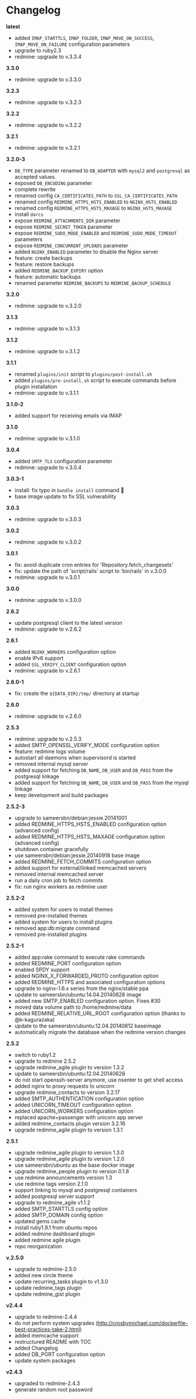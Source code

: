 # Changelog

**latest**
- added `IMAP_STARTTLS`, `IMAP_FOLDER`, `IMAP_MOVE_ON_SUCCESS`, `IMAP_MOVE_ON_FAILURE` configuration parameters
- upgrade to ruby2.3
- redmine: upgrade to v.3.3.4

**3.3.0**
- redmine: upgrade to v.3.3.0

**3.2.3**
- redmine: upgrade to v.3.2.3

**3.2.2**
- redmine: upgrade to v.3.2.2

**3.2.1**
- redmine: upgrade to v.3.2.1

**3.2.0-3**
- `DB_TYPE` parameter renamed to `DB_ADAPTER` with `mysql2` and `postgresql` as accepted values.
- exposed `DB_ENCODING` parameter
- complete rewrite
- renamed config `CA_CERTIFICATES_PATH` to `SSL_CA_CERTIFICATES_PATH`
- renamed config `REDMINE_HTTPS_HSTS_ENABLED` to `NGINX_HSTS_ENABLED`
- renamed config `REDMINE_HTTPS_HSTS_MAXAGE` to `NGINX_HSTS_MAXAGE`
- install `darcs`
- expose `REDMINE_ATTACHMENTS_DIR` parameter
- expose `REDMINE_SECRET_TOKEN` parameter
- expose `REDMINE_SUDO_MODE_ENABLED` and `REDMINE_SUDO_MODE_TIMEOUT` parameters
- expose `REDMINE_CONCURRENT_UPLOADS` parameter
- added `NGINX_ENABLED` parameter to disable the Nginx server
- feature: create backups
- feature: restore backups
- added `REDMINE_BACKUP_EXPIRY` option
- feature: automatic backups
- renamed parameter `REDMINE_BACKUPS` to `REDMINE_BACKUP_SCHEDULE`

**3.2.0**
- redmine: upgrade to v.3.2.0

**3.1.3**
- redmine: upgrade to v.3.1.3

**3.1.2**
- redmine: upgrade to v.3.1.2

**3.1.1**
- renamed `plugins/init` script to `plugins/post-install.sh`
- added `plugins/pre-install.sh` script to execute commands before plugin installation
- redmine: upgrade to v.3.1.1

**3.1.0-2**
- added support for receiving emails via IMAP

**3.1.0**
- redmine: upgrade to v.3.1.0

**3.0.4**
- added `SMTP_TLS` configuration parameter
- redmine: upgrade to v.3.0.4

**3.0.3-1**
- install: fix typo in `bundle install` command :facepalm:
- base image update to fix SSL vulnerability

**3.0.3**
- redmine: upgrade to v.3.0.3

**3.0.2**
- redmine: upgrade to v.3.0.2

**3.0.1**
- fix: avoid duplicate cron entries for 'Repository.fetch_changesets'
- fix: update the path of 'script/rails' script to 'bin/rails' in v.3.0.0
- redmine: upgrade to v.3.0.1

**3.0.0**
- redmine: upgrade to v.3.0.0

**2.6.2**
- update postgresql client to the latest version
- redmine: upgrade to v.2.6.2

**2.6.1**
- added `NGINX_WORKERS` configuration option
- enable IPv6 support
- added `SSL_VERIFY_CLIENT` configuration option
- redmine: upgrade to v.2.6.1

**2.6.0-1**
- fix: create the `${DATA_DIR}/tmp/` directory at startup

**2.6.0**
- redmine: upgrade to v.2.6.0

**2.5.3**
- redmine: upgrade to v.2.5.3
- added SMTP_OPENSSL_VERIFY_MODE configuration option
- feature: redmine logs volume
- autostart all daemons when supervisord is started
- removed internal mysql server
- added support for fetching `DB_NAME`, `DB_USER` and `DB_PASS` from the postgresql linkage
- added support for fetching `DB_NAME`, `DB_USER` and `DB_PASS` from the mysql linkage
- keep development and build packages

**2.5.2-3**
- upgrade to sameersbn/debian:jessie.20141001
- added REDMINE_HTTPS_HSTS_ENABLED configuration option (advanced config)
- added REDMINE_HTTPS_HSTS_MAXAGE configuration option (advanced config)
- shutdown container gracefully
- use sameersbn/debian:jessie.20140918 base image
- added REDMINE_FETCH_COMMITS configuration option
- added support for external/linked memcached servers
- removed internal memcached server
- run a daily cron job to fetch commits
- fix: run nginx workers as redmine user

**2.5.2-2**
- added system for users to install themes
- removed pre-installed themes
- added system for users to install plugins
- removed app:db:migrate command
- removed pre-installed plugins

**2.5.2-1**
- added app:rake command to execute rake commands
- added REDMINE_PORT configuration option
- enabled SPDY support
- added NGINX_X_FORWARDED_PROTO configuration option
- added REDMINE_HTTPS and associated configuration options
- upgrade to nginx-1.6.x series from the nginx/stable ppa
- update to sameersbn/ubuntu:14.04.20140628 image
- added new SMTP_ENABLED configuration option. Fixes #30
- moved data volume path to /home/redmine/data
- added REDMINE_RELATIVE_URL_ROOT configuration option (thanks to @k-kagurazaka)
- update to the sameersbn/ubuntu:12.04.20140812 baseimage
- automatically migrate the database when the redmine version changes

**2.5.2**
- switch to ruby1.2
- upgrade to redmine 2.5.2
- upgrade redmine_agile plugin to version 1.3.2
- update to sameersbn/ubuntu:12.04.20140628
- do not start openssh-server anymore, use nsenter to get shell access
- added nginx to proxy requests to unicorn
- upgrade redmine_contacts to version 3.2.17
- added SMTP_AUTHENTICATION configuration option
- added UNICORN_TIMEOUT configuration option
- added UNICORN_WORKERS configuration option
- replaced apache+passenger with unicorn app server
- added redmine_contacts plugin version 3.2.16
- upgrade redmine_agile plugin to version 1.3.1

**2.5.1**
- upgrade redmine_agile plugin to version 1.3.0
- upgrade redmine_agile plugin to version 1.2.0
- use sameersbn/ubuntu as the base docker image
- upgrade redmine_people plugin to version 0.1.8
- use redmine announcements version 1.3
- use redmine tags version 2.1.0
- support linking to mysql and postgresql containers
- added postgresql server support
- upgrade to redmine_agile v1.1.2
- added SMTP_STARTTLS config option
- added SMTP_DOMAIN config option
- updated gems cache
- install ruby1.9.1 from ubuntu repos
- added redmine dashboard plugin
- added redmine agile plugin
- repo reorganization

**v.2.5.0**
- upgrade to redmine-2.5.0
- added new circle theme
- update recurring_tasks plugin to v1.3.0
- update redmine_tags plugin
- update redmine_gist plugin

**v2.4.4**
- upgrade to redmine-2.4.4
- do not perform system upgrades (http://crosbymichael.com/dockerfile-best-practices-take-2.html)
- added memcache support
- restructured README with TOC
- added Changelog
- added DB_PORT configuration option
- update system packages

**v2.4.3**
- upgraded to redmine-2.4.3
- generate random root password

